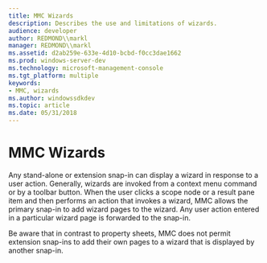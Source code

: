 ```yaml
---
title: MMC Wizards
description: Describes the use and limitations of wizards.
audience: developer
author: REDMOND\\markl
manager: REDMOND\\markl
ms.assetid: d2ab259e-633e-4d10-bcbd-f0cc3dae1662
ms.prod: windows-server-dev
ms.technology: microsoft-management-console
ms.tgt_platform: multiple
keywords:
- MMC, wizards
ms.author: windowssdkdev
ms.topic: article
ms.date: 05/31/2018
---
```


# MMC Wizards

Any stand-alone or extension snap-in can display a wizard in response to a user action. Generally, wizards are invoked from a context menu command or by a toolbar button. When the user clicks a scope node or a result pane item and then performs an action that invokes a wizard, MMC allows the primary snap-in to add wizard pages to the wizard. Any user action entered in a particular wizard page is forwarded to the snap-in.

Be aware that in contrast to property sheets, MMC does not permit extension snap-ins to add their own pages to a wizard that is displayed by another snap-in.

 

 




